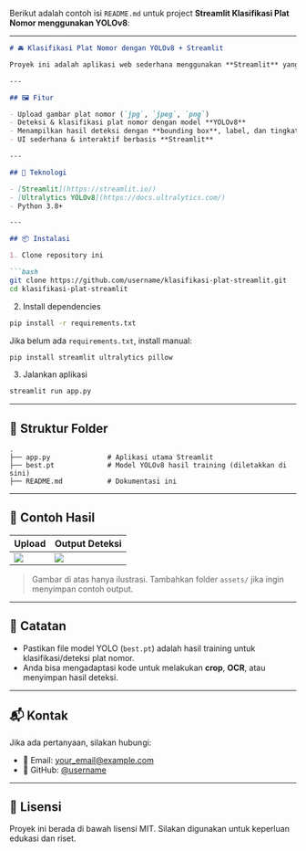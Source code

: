 Berikut adalah contoh isi `README.md` untuk project **Streamlit Klasifikasi Plat Nomor menggunakan YOLOv8**:

---

````markdown
# 🚘 Klasifikasi Plat Nomor dengan YOLOv8 + Streamlit

Proyek ini adalah aplikasi web sederhana menggunakan **Streamlit** yang memungkinkan pengguna untuk mengunggah gambar plat nomor kendaraan dan mengklasifikasikannya menggunakan model **YOLOv8**.

---

## 🖼️ Fitur

- Upload gambar plat nomor (`jpg`, `jpeg`, `png`)
- Deteksi & klasifikasi plat nomor dengan model **YOLOv8**
- Menampilkan hasil deteksi dengan **bounding box**, label, dan tingkat keyakinan
- UI sederhana & interaktif berbasis **Streamlit**

---

## 🧠 Teknologi

- [Streamlit](https://streamlit.io/)
- [Ultralytics YOLOv8](https://docs.ultralytics.com/)
- Python 3.8+

---

## 📦 Instalasi

1. Clone repository ini

```bash
git clone https://github.com/username/klasifikasi-plat-streamlit.git
cd klasifikasi-plat-streamlit
````

2. Install dependencies

```bash
pip install -r requirements.txt
```

Jika belum ada `requirements.txt`, install manual:

```bash
pip install streamlit ultralytics pillow
```

3. Jalankan aplikasi

```bash
streamlit run app.py
```

---

## 🧾 Struktur Folder

```
.
├── app.py              # Aplikasi utama Streamlit
├── best.pt             # Model YOLOv8 hasil training (diletakkan di sini)
├── README.md           # Dokumentasi ini
```

---

## 📸 Contoh Hasil

| Upload                        | Output Deteksi                   |
| ----------------------------- | -------------------------------- |
| ![](assets/upload_sample.jpg) | ![](assets/detection_result.jpg) |

> Gambar di atas hanya ilustrasi. Tambahkan folder `assets/` jika ingin menyimpan contoh output.

---

## 📌 Catatan

* Pastikan file model YOLO (`best.pt`) adalah hasil training untuk klasifikasi/deteksi plat nomor.
* Anda bisa mengadaptasi kode untuk melakukan **crop**, **OCR**, atau menyimpan hasil deteksi.

---

## 📬 Kontak

Jika ada pertanyaan, silakan hubungi:

* 📧 Email: [your\_email@example.com](mailto:your_email@example.com)
* 🧑 GitHub: [@username](https://github.com/username)

---

## 📝 Lisensi

Proyek ini berada di bawah lisensi MIT. Silakan digunakan untuk keperluan edukasi dan riset.

```

